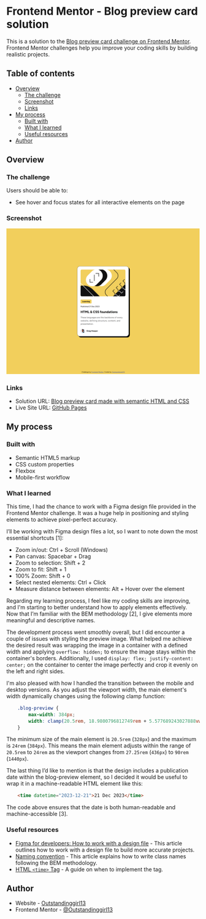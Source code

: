 # Frontend Mentor - Blog preview card solution

This is a solution to the [Blog preview card challenge on Frontend Mentor](https://www.frontendmentor.io/challenges/blog-preview-card-ckPaj01IcS). Frontend Mentor challenges help you improve your coding skills by building realistic projects. 

## Table of contents

- [Overview](#overview)
  - [The challenge](#the-challenge)
  - [Screenshot](#screenshot)
  - [Links](#links)
- [My process](#my-process)
  - [Built with](#built-with)
  - [What I learned](#what-i-learned)
  - [Useful resources](#useful-resources)
- [Author](#author)

## Overview

### The challenge

Users should be able to:

- See hover and focus states for all interactive elements on the page

### Screenshot

![](./assets/images/desktop-screenshot.png)

### Links

- Solution URL: [Blog preview card made with semantic HTML and CSS](https://www.frontendmentor.io/solutions/blog-preview-card-made-with-semantic-html-and-css-I2vxjAC0Om)
- Live Site URL: [GitHub Pages](https://outstandinggirl13.github.io/blog-preview-card/)

## My process

### Built with

- Semantic HTML5 markup
- CSS custom properties
- Flexbox
- Mobile-first workflow

### What I learned

This time, I had the chance to work with a Figma design file provided in the Frontend Mentor challenge. It was a huge help in positioning and styling elements to achieve pixel-perfect accuracy.

I’ll be working with Figma design files a lot, so I want to note down the most essential shortcuts [1]:

- Zoom in/out: Ctrl + Scroll (Windows)
- Pan canvas: Spacebar + Drag
- Zoom to selection: Shift + 2
- Zoom to fit: Shift + 1
- 100% Zoom: Shift + 0
- Select nested elements: Ctrl + Click
- Measure distance between elements: Alt + Hover over the element

Regarding my learning process, I feel like my coding skills are improving, and I'm starting to better understand how to apply elements effectively. Now that I’m familiar with the BEM methodology [2], I give elements more meaningful and descriptive names. 

The development process went smoothly overall, but I did encounter a couple of issues with styling the preview image. What helped me achieve the desired result was wrapping the image in a container with a defined width and applying `overflow: hidden;` to ensure the image stays within the container's borders. Additionally, I used `display: flex; justify-content: center;` on the container to center the image perfectly and crop it evenly on the left and right sides.

I'm also pleased with how I handled the transition between the mobile and desktop versions. As you adjust the viewport width, the main element's width dynamically changes using the following clamp function:

```css
    .blog-preview {
        max-width: 384px;
        width: clamp(20.5rem, 18.9800796812749rem + 5.577689243027888vw, 24rem);
    }
```

The minimum size of the main element is `20.5rem` (`328px`) and the maximum is `24rem` (`384px`). This means the main element adjusts within the range of `20.5rem` to `24rem` as the viewport changes from `27.25rem` (`436px`) to `90rem` (`1440px`).

The last thing I’d like to mention is that the design includes a publication date within the blog-preview element, so I decided it would be useful to wrap it in a machine-readable HTML element like this:

```html
    <time datetime="2023-12-21">21 Dec 2023</time> 
```

The code above ensures that the date is both human-readable and machine-accessible [3].


### Useful resources

- [Figma for developers: How to work with a design file](https://www.frontendmentor.io/articles/figma-for-developers-how-to-work-with-a-design-file-m6CZKZ1rC1) - This article outlines how to work with a design file to build more accurate projects.
- [Naming convention](https://en.bem.info/methodology/naming-convention/) - This article explains how to write class names following the BEM methodology.
- [HTML `<time>` Tag](https://www.geeksforgeeks.org/html-time-tag/) - A guide on when to implement the <time> tag.

## Author

- Website - [Outstandinggirl13](https://github.com/Outstandinggirl13)
- Frontend Mentor - [@Outstandinggirl13](https://www.frontendmentor.io/profile/Outstandinggirl13)
